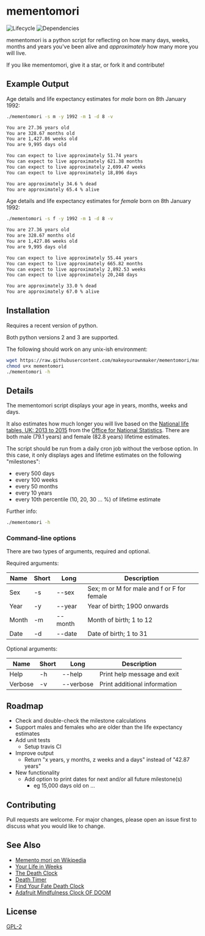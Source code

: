 
# mementomori 

![Lifecycle
](https://img.shields.io/badge/lifecycle-experimental-orange.svg?style=flat)
![Dependencies
](https://img.shields.io/badge/dependencies-none-brightgreen.svg?style=flat)

mementomori is a python script for reflecting on how many days, weeks, months and years you've been alive
and *approximately* how many more you will live.

If you like mementomori, give it a star, or fork it and contribute!


## Example Output

Age details and life expectancy estimates for _male_ born on 8th January 1992:
```sh
./mementomori -s m -y 1992 -m 1 -d 8 -v

You are 27.36 years old
You are 328.67 months old
You are 1,427.86 weeks old
You are 9,995 days old

You can expect to live approximately 51.74 years
You can expect to live approximately 621.38 months
You can expect to live approximately 2,699.47 weeks
You can expect to live approximately 18,896 days

You are approximately 34.6 % dead
You are approximately 65.4 % alive
```

Age details and life expectancy estimates for _female_ born on 8th January 1992:
```sh
./mementomori -s f -y 1992 -m 1 -d 8 -v

You are 27.36 years old
You are 328.67 months old
You are 1,427.86 weeks old
You are 9,995 days old

You can expect to live approximately 55.44 years
You can expect to live approximately 665.82 months
You can expect to live approximately 2,892.53 weeks
You can expect to live approximately 20,248 days

You are approximately 33.0 % dead
You are approximately 67.0 % alive

```


## Installation

Requires a recent version of python.

Both python versions 2 and 3 are supported.

The following should work on any unix-ish environment:
```sh
wget https://raw.githubusercontent.com/makeyourownmaker/mementomori/master/mementomori
chmod u+x mementomori
./mementomori -h
```


## Details

The mementomori script displays your age in years, months, weeks and days.

It also estimates how much longer you will live based on the 
[National life tables, UK: 2013 to 2015](https://www.ons.gov.uk/peoplepopulationandcommunity/birthsdeathsandmarriages/lifeexpectancies/bulletins/nationallifetablesunitedkingdom/20132015)
from the [Office for National Statistics](https://www.ons.gov.uk/).
There are both male (79.1 years) and female (82.8 years) lifetime estimates.

The script should be run from a daily cron job without the verbose option.
In this case, it only displays ages and lifetime estimates on the following "milestones":
 * every 500 days
 * every 100 weeks
 * every 50 months
 * every 10 years
 * every 10th percentile (10, 20, 30 ... %) of lifetime estimate

Further info:
```sh
./mementomori -h
```

### Command-line options

There are two types of arguments, required and optional.

Required arguments:

| Name  | Short | Long    | Description                                |
|-------|-------|---------|--------------------------------------------|
| Sex   | -s    | --sex   | Sex; m or M for male and f or F for female |
| Year  | -y    | --year  | Year of birth; 1900 onwards                |
| Month | -m    | --month | Month of birth; 1 to 12                    |
| Date  | -d    | --date  | Date of birth; 1 to 31                     |

Optional arguments:

| Name    | Short | Long      | Description                  |
|---------|-------|-----------|------------------------------|
| Help    | -h    | --help    | Print help message and exit  |
| Verbose | -v    | --verbose | Print additional information |
  

## Roadmap

 * Check and double-check the milestone calculations
 * Support males and females who are older than the life expectancy estimates
 * Add unit tests
   * Setup travis CI
 * Improve output
   * Return "x years, y months, z weeks and a days" instead of "42.87 years"
 * New functionality
   * Add option to print dates for next and/or all future milestone(s)
     * eg 15,000 days old on ...


## Contributing

Pull requests are welcome.  For major changes, please open an issue first to discuss what you would like to change.


## See Also

* [Memento mori on Wikipedia](https://en.wikipedia.org/wiki/Memento_mori)
* [Your Life in Weeks](https://waitbutwhy.com/2014/05/life-weeks.html)
* [The Death Clock](https://www.death-clock.org/)
* [Death Timer](https://www.deathtimer.com/)
* [Find Your Fate Death Clock](https://www.findyourfate.com/deathmeter/deathmtr.html)
* [Adafruit Mindfulness Clock OF DOOM](https://learn.adafruit.com/mindfulness-clock-of-doom)


## License
[GPL-2](https://www.gnu.org/licenses/old-licenses/gpl-2.0.en.html)
